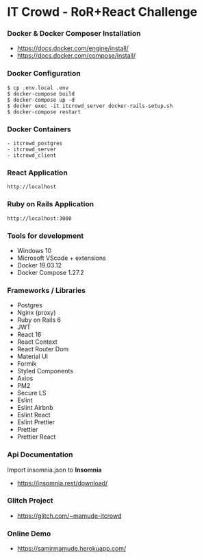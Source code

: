 # IT Crowd - RoR+React Challenge

### Docker & Docker Composer Installation

- https://docs.docker.com/engine/install/
- https://docs.docker.com/compose/install/

### Docker Configuration

```
$ cp .env.local .env
$ docker-compose build
$ docker-compose up -d
$ docker exec -it itcrowd_server docker-rails-setup.sh
$ docker-compose restart
```

### Docker Containers

```
- itcrowd_postgres
- itcrowd_server
- itcrowd_client
```

### React Application

```
http://localhost
```

### Ruby on Rails Application

```
http://localhost:3000
```

### Tools for development

- Windows 10
- Microsoft VScode + extensions
- Docker 19.03.12
- Docker Compose 1.27.2

### Frameworks / Libraries

- Postgres
- Nginx (proxy)
- Ruby on Rails 6
- JWT
- React 16
- React Context
- React Router Dom
- Material UI
- Formik
- Styled Components
- Axios
- PM2
- Secure LS
- Eslint
- Eslint Airbnb
- Eslint React
- Eslint Prettier
- Prettier
- Prettier React

### Api Documentation

Import insomnia.json to **Insomnia**

- https://insomnia.rest/download/

### Glitch Project

- https://glitch.com/~mamude-itcrowd

### Online Demo

- https://samirmamude.herokuapp.com/

